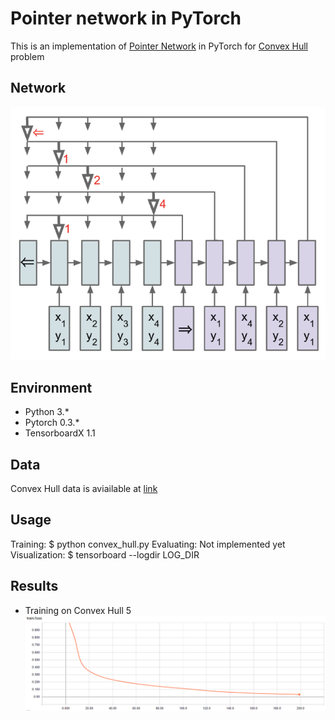# Pointer network in PyTorch

This is an implementation of [Pointer Network](https://arxiv.org/abs/1506.03134) in PyTorch for [Convex Hull](https://en.wikibooks.org/wiki/Convexity/The_convex_hull) problem

## Network
![](pointer_network.png)

## Environment
* Python 3.*
* Pytorch 0.3.*
* TensorboardX 1.1

## Data
Convex Hull data is aviailable at [link](https://drive.google.com/drive/folders/0B2fg8yPGn2TCMzBtS0o4Q2RJaEU)

## Usage
Training:
$ python convex_hull.py
Evaluating:
Not implemented yet
Visualization:
$ tensorboard --logdir LOG_DIR

## Results
* Training on Convex Hull 5
![](ch_5.png)